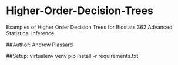 # Higher-Order-Decision-Trees
Examples of Higher Order Decision Trees for Biostats 362 Advanced Statistical Inference

##Author:
Andrew Plassard

##Setup:
virtualenv venv
pip install -r requirements.txt
